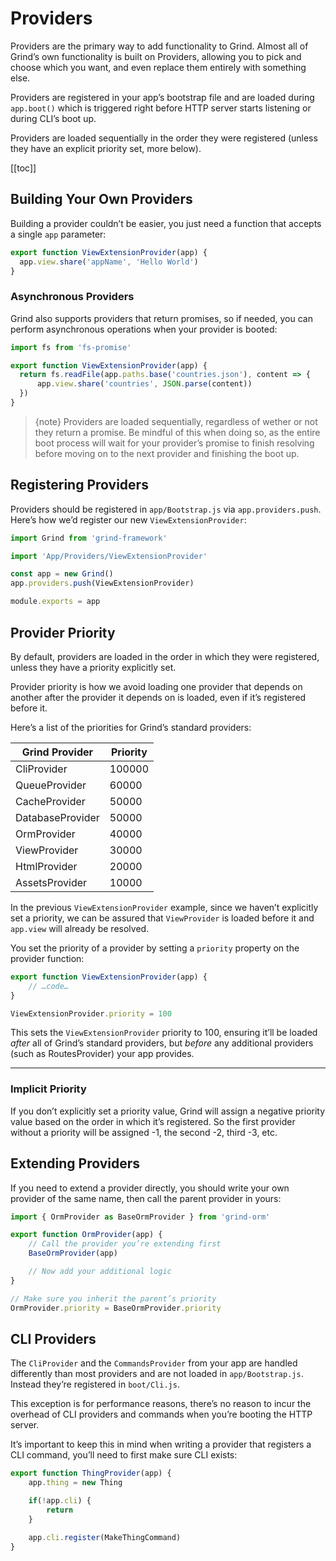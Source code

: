 # Providers
Providers are the primary way to add functionality to Grind. Almost all of Grind’s own functionality is built on Providers, allowing you to pick and choose which you want, and even replace them entirely with something else.

Providers are registered in your app’s bootstrap file and are loaded during `app.boot()` which is triggered right before HTTP server starts listening or during CLI’s boot up.

Providers are loaded sequentially in the order they were registered (unless they have an explicit priority set, more below).

[[toc]]

## Building Your Own Providers
Building a provider couldn’t be easier, you just need a function that accepts a single `app` parameter:
```js
export function ViewExtensionProvider(app) {
  app.view.share('appName', 'Hello World')
}
```

### Asynchronous Providers
Grind also supports providers that return promises, so if needed, you can perform asynchronous operations when your provider is booted:
```js
import fs from 'fs-promise'

export function ViewExtensionProvider(app) {
  return fs.readFile(app.paths.base('countries.json'), content => {
	  app.view.share('countries', JSON.parse(content))
  })
}
```

> {note} Providers are loaded sequentially, regardless of wether or not they return a promise.  Be mindful of this when doing so, as the entire boot process will wait for your provider’s promise to finish resolving before moving on to the next provider and finishing the boot up.

## Registering Providers
Providers should be registered in `app/Bootstrap.js` via `app.providers.push`.  Here’s how we’d register our new `ViewExtensionProvider`:
```js
import Grind from 'grind-framework'

import 'App/Providers/ViewExtensionProvider'

const app = new Grind()
app.providers.push(ViewExtensionProvider)

module.exports = app
```

## Provider Priority
By default, providers are loaded in the order in which they were registered, unless they have a priority explicitly set.

Provider priority is how we avoid loading one provider that depends on another after the provider it depends on is loaded, even if it’s registered before it.

Here’s a list of the priorities for Grind’s standard providers:

Grind Provider | Priority
-------------- | --------
CliProvider | 100000
QueueProvider | 60000
CacheProvider | 50000
DatabaseProvider | 50000
OrmProvider | 40000
ViewProvider | 30000
HtmlProvider | 20000
AssetsProvider | 10000

In the previous `ViewExtensionProvider` example, since we haven’t explicitly set a priority, we can be assured that `ViewProvider` is loaded before it and `app.view` will already be resolved.

You set the priority of a provider by setting a `priority` property on the provider function:
```js
export function ViewExtensionProvider(app) {
	// …code…
}

ViewExtensionProvider.priority = 100
```

This sets the `ViewExtensionProvider` priority to 100, ensuring it’ll be loaded _after_ all of Grind’s standard providers, but _before_ any additional providers (such as RoutesProvider) your app provides.

---

### Implicit Priority
If you don’t explicitly set a priority value, Grind will assign a negative priority value based on the order in which it’s registered.  So the first provider without a priority will be assigned -1, the second -2, third -3, etc.

## Extending Providers
If you need to extend a provider directly, you should write your own provider of the same name, then call the parent provider in yours:
```js
import { OrmProvider as BaseOrmProvider } from 'grind-orm'

export function OrmProvider(app) {
	// Call the provider you’re extending first
	BaseOrmProvider(app)

	// Now add your additional logic
}

// Make sure you inherit the parent’s priority
OrmProvider.priority = BaseOrmProvider.priority
```

## CLI Providers
The `CliProvider` and the `CommandsProvider` from your app are handled differently than most providers and are not  loaded in `app/Bootstrap.js`.  Instead they’re registered in `boot/Cli.js`.

This exception is for performance reasons, there’s no reason to incur the overhead of CLI providers and commands when you’re booting the HTTP server.

It’s important to keep this in mind when writing a provider that registers a CLI command, you’ll need to first make sure CLI exists:
```js
export function ThingProvider(app) {
	app.thing = new Thing

	if(!app.cli) {
		return
	}

	app.cli.register(MakeThingCommand)
}
```
